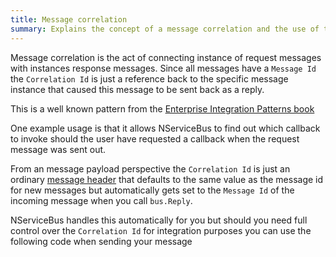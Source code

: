 ```yaml
---
title: Message correlation
summary: Explains the concept of a message correlation and the use of the correlation id header
---
```


Message correlation is the act of connecting instance of request messages with instances response messages. Since all messages have a `Message Id` the `Correlation Id` is just a reference back to the specific message instance that caused this message to be sent back as a reply.

This is a well known pattern from the [Enterprise Integration Patterns book](http://www.eaipatterns.com/CorrelationIdentifier.html)

One example usage is that it allows NServiceBus to find out which callback to invoke should the user have requested a callback when the request message was sent out.

From an message payload perspective the `Correlation Id` is just an ordinary [message header](/nservicebus/messaging/message-headers.md) that defaults to the same value as the message id for new messages but automatically gets set to the `Message Id` of the incoming message when you call `bus.Reply`.

NServiceBus handles this automatically for you but should you need full control over the `Correlation Id` for integration purposes you can use the following code when sending your message

<!-- import custom-correlationid -->

